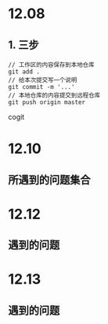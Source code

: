 # 12.08

## 1. 三步

```
// 工作区的内容保存到本地仓库
git add .
// 给本次提交写一个说明
git commit -m '...'
// 本地仓库的内容提交到远程仓库
git push origin master
```
cogit 
# 12.10
## 所遇到的问题集合
<!-- 
1、写导航栏的时候字体之间相隔的距离不知道怎么设置
解决：给它父级下面的a标签加margin-right/margin-left
2、写淘宝广告图的时候，结构规划没有想清楚，结构嵌套没有思路，网页结构划分不够了解
解决：
3、图片里面包含的内容文字，不知道怎么设置上去
解决：用了position:absolute ,绝对定位，设置了top 
4、position 定位用的很生疏，不熟悉
 -->

 # 12.12
 ## 遇到的问题
 <!-- 
 1、position定位；作用与区别
  position absolute;
  （1）、脱离原来的位置定位，不保留原来的位置定位
  （2）、是相对于最近的有定位的父级或祖父级进行定位，如果最近的父级都没有定位那就相对于文档最边框进定位。
  postion relative;
  （1）、保留原来的位置定位
  （2）、相对于自己原来的位置进行定位
  2、absolute/relative的作用区别；
  （1）、定位作用；定位一般用relative作为参照物，用absolute进行定位。
  （2）、列:如果一个元素要进行定位时，那么最好给它的父级或祖父级用postion relative;来作为标杆/参照物，而它自身则用absolute进行定位即可。
  （3）、原因：用relative作为标杆/参照物，用absolute进行定位是因为用relative它可保留自己原来的位置进行定位，而absolute定位是因为它是相对于自己最近的定位/父级去进行定位，如果没有最近的定位，则会脱离原来的位置进行定位，那么这样就会对后面的元素内容会产生影响。
 
  -->
  
  # 12.13
  ## 遇到的问题
  <!-- 
  1、老问题，写页面格式/排版的什么还是有点乱
  2、淘宝搜索框里面的字没调进去
  3、写的比较慢
  
  
  
  
  
  
  
  
  
  
  
   -->